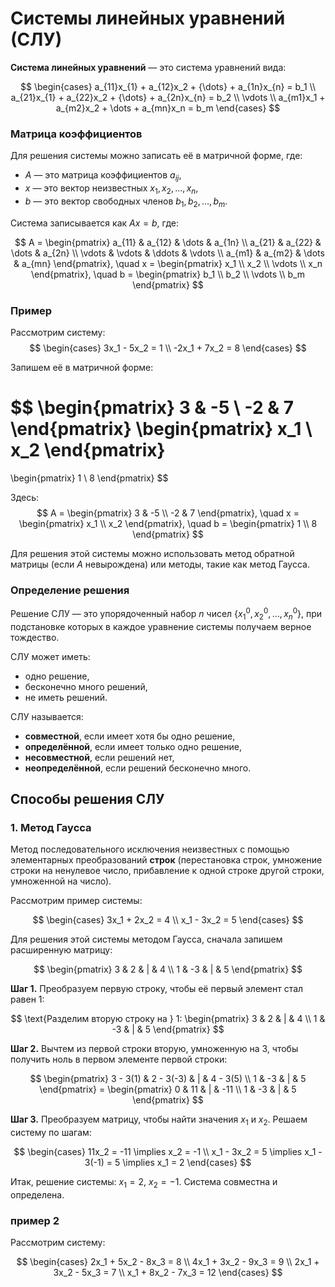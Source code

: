 # Системы линейных уравнений (СЛУ)

**Система линейных уравнений** — это система уравнений вида:

$$
\begin{cases} 
a_{11}x_{1} + a_{12}x_2 + {\dots} + a_{1n}x_{n} = b_1 \\
a_{21}x_{1} + a_{22}x_2 + {\dots} + a_{2n}x_{n} = b_2 \\
\vdots \\
a_{m1}x_1 + a_{m2}x_2 + \dots + a_{mn}x_n = b_m
\end{cases}
$$

### Матрица коэффициентов

Для решения системы можно записать её в матричной форме, где:
- $A$ — это матрица коэффициентов $a_{ij}$,
- $x$ — это вектор неизвестных $x_1, x_2, \dots, x_n$,
- $b$ — это вектор свободных членов $b_1, b_2, \dots, b_m$.

Система записывается как $Ax = b$, где:

$$
A = \begin{pmatrix} 
a_{11} & a_{12} & \dots & a_{1n} \\
a_{21} & a_{22} & \dots & a_{2n} \\
\vdots & \vdots & \ddots & \vdots \\
a_{m1} & a_{m2} & \dots & a_{mn}
\end{pmatrix}, \quad 
x = \begin{pmatrix} 
x_1 \\
x_2 \\
\vdots \\
x_n
\end{pmatrix}, \quad 
b = \begin{pmatrix} 
b_1 \\
b_2 \\
\vdots \\
b_m
\end{pmatrix}
$$

### Пример

Рассмотрим систему:
$$
\begin{cases}
3x_1 - 5x_2 = 1 \\
-2x_1 + 7x_2 = 8
\end{cases}
$$

Запишем её в матричной форме:

$$
\begin{pmatrix}
3 & -5 \\
-2 & 7
\end{pmatrix}
\begin{pmatrix}
x_1 \\
x_2
\end{pmatrix}
=
\begin{pmatrix}
1 \\
8
\end{pmatrix}
$$

Здесь:
$$
A = \begin{pmatrix} 3 & -5 \\ -2 & 7 \end{pmatrix}, \quad x = \begin{pmatrix} x_1 \\ x_2 \end{pmatrix}, \quad b = \begin{pmatrix} 1 \\ 8 \end{pmatrix}
$$

Для решения этой системы можно использовать метод обратной матрицы (если $A$ невырождена) или методы, такие как метод Гаусса.

### Определение решения

Решение СЛУ — это упорядоченный набор $n$ чисел $\{x_1^0, x_2^0, \dots, x_n^0\}$, при подстановке которых в каждое уравнение системы получаем верное тождество.

СЛУ может иметь:
- одно решение,
- бесконечно много решений,
- не иметь решений.

СЛУ называется:
- **совместной**, если имеет хотя бы одно решение,
- **определённой**, если имеет только одно решение,
- **несовместной**, если решений нет,
- **неопределённой**, если решений бесконечно много.

## Способы решения СЛУ

### 1. Метод Гаусса

Метод последовательного исключения неизвестных с помощью элементарных преобразований **строк** (перестановка строк, умножение строки на ненулевое число, прибавление к одной строке другой строки, умноженной на число).

Рассмотрим пример системы:

$$
\begin{cases}
3x_1 + 2x_2 = 4 \\
x_1 - 3x_2 = 5
\end{cases}
$$

Для решения этой системы методом Гаусса, сначала запишем расширенную матрицу:

$$
\begin{pmatrix}
3 & 2 & | & 4 \\
1 & -3 & | & 5
\end{pmatrix}
$$

**Шаг 1.** Преобразуем первую строку, чтобы её первый элемент стал равен 1:

$$
\text{Разделим вторую строку на } 1:
\begin{pmatrix}
3 & 2 & | & 4 \\
1 & -3 & | & 5
\end{pmatrix}
$$

**Шаг 2.** Вычтем из первой строки вторую, умноженную на 3, чтобы получить ноль в первом элементе первой строки:

$$
\begin{pmatrix}
3 - 3(1) & 2 - 3(-3) & | & 4 - 3(5) \\
1 & -3 & | & 5
\end{pmatrix} = \begin{pmatrix}
0 & 11 & | & -11 \\
1 & -3 & | & 5
\end{pmatrix}
$$

**Шаг 3.** Преобразуем матрицу, чтобы найти значения $x_1$ и $x_2$. Решаем систему по шагам:

$$
\begin{cases}
11x_2 = -11 \implies x_2 = -1 \\
x_1 - 3x_2 = 5 \implies x_1 - 3(-1) = 5 \implies x_1 = 2
\end{cases}
$$

Итак, решение системы: $x_1 = 2$, $x_2 = -1$. Система совместна и определена.
### пример 2
Рассмотрим систему:

$$
\begin{cases}
2x_1 + 5x_2 - 8x_3 = 8 \\
4x_1 + 3x_2 - 9x_3 = 9 \\
2x_1 + 3x_2 - 5x_3 = 7 \\
x_1 + 8x_2 - 7x_3 = 12
\end{cases}
$$



